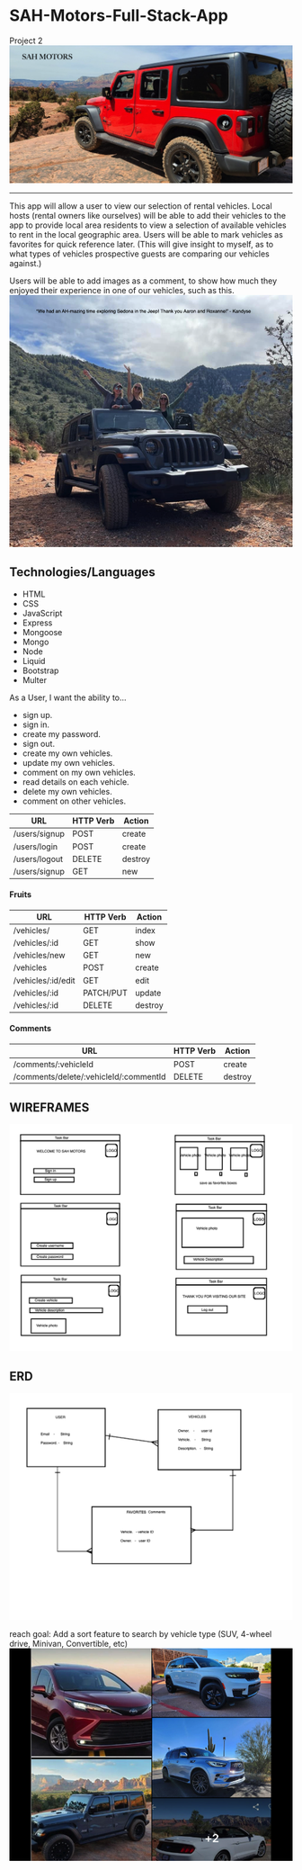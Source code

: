 # SAH-Motors-Full-Stack-App
Project 2
![Alt text](models/images/SAH%20Motors%20JEEP%20Wrangler%202021.png)


-----------------

This app will allow a user to view our selection of rental vehicles. Local hosts (rental owners like ourselves) will be able to add their vehicles to the app to provide local area residents to view a selection of available vehicles to rent in the local geographic area. Users will be able to mark vehicles as favorites for quick reference later. (This will give insight to myself, as to what types of vehicles prospective guests are comparing our vehicles against.)

Users will be able to add images as a comment, to show how much they enjoyed their experience in one of our vehicles, such as this.
![Alt text](models/images/Kandyse%20review%20-%20Jeep.png)

Technologies/Languages
--------------------------

- HTML
- CSS
- JavaScript
- Express
- Mongoose
- Mongo
- Node
- Liquid
- Bootstrap
- Multer




As a User, I want the ability to...
- sign up.
- sign in.
- create my password.
- sign out.
- create my own vehicles.
- update my own vehicles.
- comment on my own vehicles.
- read details on each vehicle.
- delete my own vehicles.
- comment on other vehicles.


| **URL**          | **HTTP Verb**|**Action**|
|------------------|--------------|----------|
| /users/signup    | POST         | create 
| /users/login     | POST         | create      
| /users/logout    | DELETE       | destroy 
| /users/signup    | GET          | new  




#### Fruits


| **URL**          | **HTTP Verb**|**Action**|
|------------------|--------------|----------|
| /vehicles/         | GET          | index  
| /vehicles/:id      | GET          | show       
| /vehicles/new      | GET          | new   
| /vehicles          | POST         | create   
| /vehicles/:id/edit | GET          | edit       
| /vehicles/:id      | PATCH/PUT    | update    
| /vehicles/:id      | DELETE       | destroy  


#### Comments


| **URL**                               | **HTTP Verb**|**Action**|
|---------------------------------------|--------------|----------|
| /comments/:vehicleId                    | POST         | create  
| /comments/delete/:vehicleId/:commentId  | DELETE       | destroy   



WIREFRAMES
--------

![Alt text](models/images/SAH%20APP%20-%20wireframe.png)


ERD
-----

![Alt text](models/images/SAH%20APP%20-%20ERD.png)

reach goal:
Add a sort feature to search by vehicle type (SUV, 4-wheel drive, Minivan, Convertible, etc)
![Alt text](models/images/SAH%20Motors%20App%20assortment.png)
